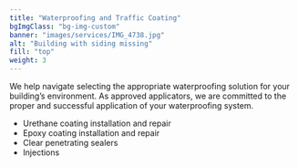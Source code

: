 ```yaml
---
title: "Waterproofing and Traffic Coating"
bgImgClass: "bg-img-custom"
banner: "images/services/IMG_4738.jpg"
alt: "Building with siding missing"
fill: "top"
weight: 3
---
```


We help navigate selecting the appropriate waterproofing solution for your building’s environment. As approved applicators, we are committed to the proper and successful application of your waterproofing system.

- Urethane coating installation and repair
- Epoxy coating installation and repair
- Clear penetrating sealers
- Injections
